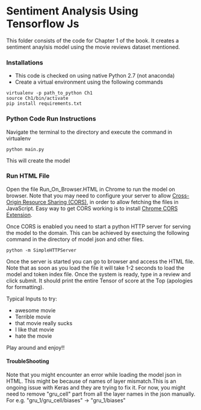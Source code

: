 # Sentiment Analysis Using Tensorflow Js
This folder consists of the code for Chapter 1 of the book. It creates a sentiment anaylsis model using the movie reviews dataset mentioned.
### Installations 
* This code is checked on using native Python 2.7 (not anaconda) 
* Create a virtual environment using the following commands
```
virtualenv -p path_to_python Ch1
source Ch1/bin/activate
pip install requirements.txt
```
### Python Code Run Instructions
Navigate the terminal to the directory and execute the command in virtualenv
```
python main.py 
```
This will create the model 

### Run HTML File
Open the file Run_On_Browser.HTML in Chrome to run the model on browser. Note that you may need to configure your server to allow [Cross-Origin Resource Sharing (CORS)](https://enable-cors.org/), in order to allow fetching the files in JavaScript. Easy way to get CORS working is to install [Chrome CORS Extension](https://chrome.google.com/webstore/detail/allow-control-allow-origi/nlfbmbojpeacfghkpbjhddihlkkiljbi?hl=en).

Once CORS is enabled you need to start a python HTTP server for serving the model to the domain. This can be achieved by exectuing the following command in the directory of model json and other files.
```
python -m SimpleHTTPServer
```
Once the server is started you can go to browser and access the HTML file. Note that as soon as you load the file it will take 1-2 seconds to load the model and token index file. 
Once the system is ready, type in a review and click submit. It should print the entire Tensor of score at the Top (apologies for formatting). 

Typical Inputs to try:
* awesome movie
* Terrible movie
* that movie really sucks
* I like that movie
*  hate the movie

Play around and enjoy!!

#### TroubleShooting
Note that you might encounter an error while loading the model json in HTML. This might be because of names of layer mismatch.This is an ongoing issue with Keras and they are trying to fix it. For now, you might need to remove "gru_cell" part from all the layer names in the json manually. For e.g. "gru_1/gru_cell/biases" -> "gru_1/biases"
